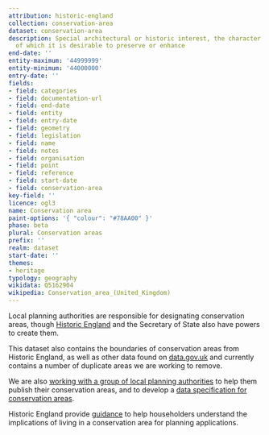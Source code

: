 ```yaml
---
attribution: historic-england
collection: conservation-area
dataset: conservation-area
description: Special architectural or historic interest, the character or appearance
  of which it is desirable to preserve or enhance
end-date: ''
entity-maximum: '44999999'
entity-minimum: '44000000'
entry-date: ''
fields:
- field: categories
- field: documentation-url
- field: end-date
- field: entity
- field: entry-date
- field: geometry
- field: legislation
- field: name
- field: notes
- field: organisation
- field: point
- field: reference
- field: start-date
- field: conservation-area
key-field: ''
licence: ogl3
name: Conservation area
paint-options: '{ "colour": "#78AA00" }'
phase: beta
plural: Conservation areas
prefix: ''
realm: dataset
start-date: ''
themes:
- heritage
typology: geography
wikidata: Q5162904
wikipedia: Conservation_area_(United_Kingdom)
---
```


Local planning authorities are responsible for designating conservation areas, though [Historic England](https://historicengland.org.uk/) and the Secretary of State also have powers to create them.

This dataset also contains the boundaries of conservation areas from Historic England, as well as other data found on [data.gov.uk](https://www.data.gov.uk/search?q=conservation+area) and currently contains a number of duplicate areas we are working to remove.

We are also [working with a group of local planning authorities](/about/) to help them publish their conservation areas, and to develop a [data specification for conservation areas](https://www.digital-land.info/guidance/specifications/conservation-area).

Historic England provide [guidance](https://historicengland.org.uk/advice/your-home/owning-historic-property/conservation-area/) to help householders understand the implications of living in a conservation area for planning applications.
